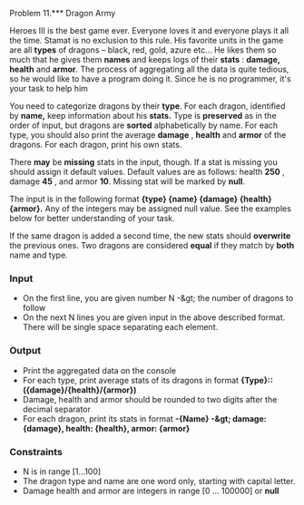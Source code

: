 Problem 11.\*\*\* Dragon Army

Heroes III is the best game ever. Everyone loves it and everyone plays it all the time. Stamat is no exclusion to this rule. His favorite units in the game are all **types** of dragons – black, red, gold, azure etc… He likes them so much that he gives them **names** and keeps logs of their **stats** : **damage, health** and **armor**. The process of aggregating all the data is quite tedious, so he would like to have a program doing it. Since he is no programmer, it&#39;s your task to help him

You need to categorize dragons by their **type**. For each dragon, identified by **name,** keep information about his **stats.** Type is **preserved** as in the order of input, but dragons are **sorted** alphabetically by name. For each type, you should also print the average **damage** , **health** and **armor** of the dragons. For each dragon, print his own stats.

There **may** be **missing** stats in the input, though. If a stat is missing you should assign it default values. Default values are as follows: health **250** , damage **45** , and armor **10**. Missing stat will be marked by **null**.

The input is in the following format **{type} {name} {damage} {health} {armor}.** Any of the integers may be assigned null value. See the examples below for better understanding of your task.

If the same dragon is added a second time, the new stats should **overwrite** the previous ones. Two dragons are considered **equal** if they match by **both** name and type.

### Input

- On the first line, you are given number N -\&gt; the number of dragons to follow
- On the next N lines you are given input in the above described format. There will be single space separating each element.

### Output

- Print the aggregated data on the console
- For each type, print average stats of its dragons in format **{Type}::({damage}/{health}/{armor})**
- Damage, health and armor should be rounded to two digits after the decimal separator
- For each dragon, print its stats in format **-{Name} -\&gt; damage: {damage}, health: {health}, armor: {armor}**

### Constraints

- N is in range [1…100]
- The dragon type and name are one word only, starting with capital letter.
- Damage health and armor are integers in range [0 … 100000] or **null**